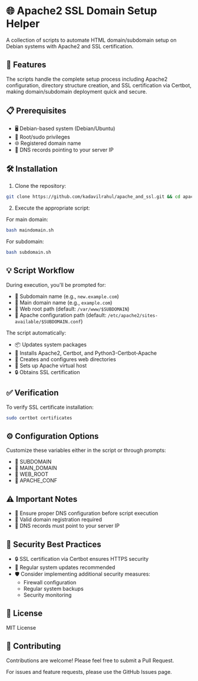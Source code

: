 # 🌐 Apache2 SSL Domain Setup Helper

A collection of scripts to automate HTML domain/subdomain setup on Debian systems with Apache2 and SSL certification.

## 🚀 Features

The scripts handle the complete setup process including Apache2 configuration, directory structure creation, and SSL certification via Certbot, making domain/subdomain deployment quick and secure.

## 📋 Prerequisites

* 🖥️ Debian-based system (Debian/Ubuntu)
* 🔑 Root/sudo privileges
* 🌐 Registered domain name
* 📝 DNS records pointing to your server IP

## 🛠️ Installation

1. Clone the repository:

```bash
git clone https://github.com/kadavilrahul/apache_and_ssl.git && cd apache_and_ssl
```

2. Execute the appropriate script:

For main domain:
```bash
bash maindomain.sh
```

For subdomain:
```bash
bash subdomain.sh
```

## 💡 Script Workflow

During execution, you'll be prompted for:
* 🔹 Subdomain name (e.g., `new.example.com`)
* 🔹 Main domain name (e.g., `example.com`)
* 🔹 Web root path (default: `/var/www/$SUBDOMAIN`)
* 🔹 Apache configuration path (default: `/etc/apache2/sites-available/$SUBDOMAIN.conf`)

The script automatically:
* 📦 Updates system packages
* 🔧 Installs Apache2, Certbot, and Python3-Certbot-Apache
* 📁 Creates and configures web directories
* 📄 Sets up Apache virtual host
* 🔒 Obtains SSL certification

## ✅ Verification

To verify SSL certificate installation:

```bash
sudo certbot certificates
```

## ⚙️ Configuration Options

Customize these variables either in the script or through prompts:
* 🔹 SUBDOMAIN
* 🔹 MAIN_DOMAIN
* 🔹 WEB_ROOT
* 🔹 APACHE_CONF

## ⚠️ Important Notes

* 🔹 Ensure proper DNS configuration before script execution
* 🔹 Valid domain registration required
* 🔹 DNS records must point to your server IP

## 🔐 Security Best Practices

* 🔒 SSL certification via Certbot ensures HTTPS security
* 🔄 Regular system updates recommended
* 🛡️ Consider implementing additional security measures:
  * Firewall configuration
  * Regular system backups
  * Security monitoring

## 📜 License

MIT License

## 🤝 Contributing

Contributions are welcome! Please feel free to submit a Pull Request.

For issues and feature requests, please use the GitHub Issues page.
